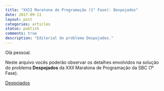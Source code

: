 ```yaml
---
title: "XXII Maratona de Programação (1° Fase): Despojados"
date: 2017-09-11
layout: post
categories: articles
status: publish
comments: true
description: "Editorial do problema Despojados."
---
```


Olá pessoal.

Neste arquivo vocês poderão observar os detalhes envolvidos na solução do problema __Despojados__ da XXII Maratona de Programação da SBC (1° Fase).


[Despojados]({{site.url}}/assets/22-maratona-de-programacao/editorial/despojados.pdf)
